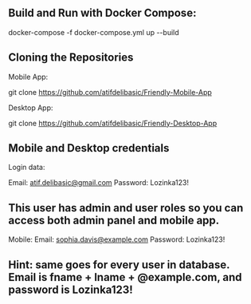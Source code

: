 
## Build and Run with Docker Compose:

docker-compose -f docker-compose.yml up --build

## Cloning the Repositories

Mobile App: 

git clone https://github.com/atifdelibasic/Friendly-Mobile-App

Desktop App: 

git clone https://github.com/atifdelibasic/Friendly-Desktop-App



## Mobile and Desktop credentials

Login data:

Email: atif.delibasic@gmail.com
Password: Lozinka123!
## This user has admin and user roles so you can access both admin panel and mobile app.

Mobile: 
Email: sophia.davis@example.com
Password: Lozinka123!

## Hint: same goes for every user in database. Email is fname + lname + @example.com, and password is Lozinka123!

